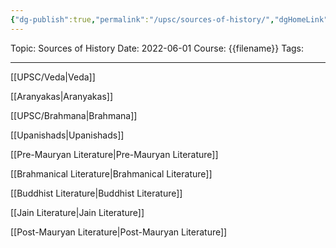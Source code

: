 ```yaml
---
{"dg-publish":true,"permalink":"/upsc/sources-of-history/","dgHomeLink":true,"dgPassFrontmatter":false}
---
```


Topic: Sources of History
Date: 2022-06-01
Course: {{filename}}
Tags: 

---



[[UPSC/Veda|Veda]]

[[Aranyakas|Aranyakas]]

[[UPSC/Brahmana|Brahmana]]

[[Upanishads|Upanishads]]


[[Pre-Mauryan Literature|Pre-Mauryan Literature]]

[[Brahmanical Literature|Brahmanical Literature]]

[[Buddhist Literature|Buddhist Literature]]

[[Jain Literature|Jain Literature]]

[[Post-Mauryan Literature|Post-Mauryan Literature]]



